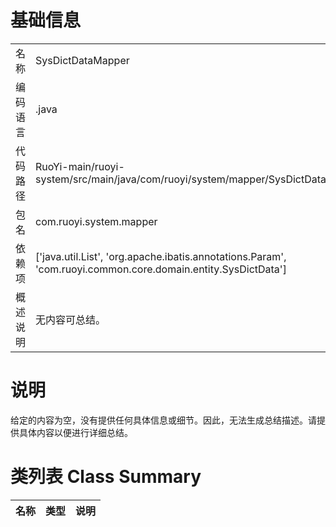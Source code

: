 # 基础信息

|      |      |
|------|------|
| 名称 | SysDictDataMapper |
| 编码语言 | .java |
| 代码路径 | RuoYi-main/ruoyi-system/src/main/java/com/ruoyi/system/mapper/SysDictDataMapper.java |
| 包名 | com.ruoyi.system.mapper |
| 依赖项 | ['java.util.List', 'org.apache.ibatis.annotations.Param', 'com.ruoyi.common.core.domain.entity.SysDictData'] |
| 概述说明 | 无内容可总结。 |

# 说明

给定的内容为空，没有提供任何具体信息或细节。因此，无法生成总结描述。请提供具体内容以便进行详细总结。

# 类列表 Class Summary

| 名称   | 类型  | 说明 |
|-------|------|-------------|





